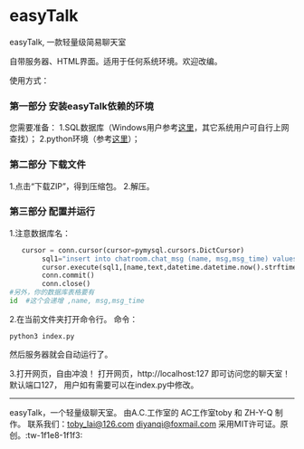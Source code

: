 # easyTalk
easyTalk, 一款轻量级简易聊天室

自带服务器、HTML界面。适用于任何系统环境。欢迎改编。

使用方式：

### 第一部分 安装easyTalk依赖的环境
您需要准备：
1.SQL数据库（Windows用户参考[这里](https://docs.microsoft.com/zh-cn/sql/database-engine/install-windows/install-sql-server?view=sql-server-ver15 "这里")，其它系统用户可自行上网查找）；
2.python环境（参考[这里](https://www.runoob.com/python/python-install.html "这里")）；

### 第二部分 下载文件
1.点击“下载ZIP”，得到压缩包。
2.解压。

### 第三部分 配置并运行
1.注意数据库名：
```python
   cursor = conn.cursor(cursor=pymysql.cursors.DictCursor)
        sql1="insert into chatroom.chat_msg (name, msg,msg_time) values (%s, %s,%s);"
        cursor.execute(sql1,[name,text,datetime.datetime.now().strftime("%Y-%m-%d %H:%M:%S")])
        conn.commit()
        conn.close()
#另外，你的数据库表格要有
id  #这个会递增 ,name, msg,msg_time
```

2.在当前文件夹打开命令行。
命令：
```shell
python3 index.py
```
然后服务器就会自动运行了。

3.打开网页，自由冲浪！
打开网页，http://localhost:127
即可访问您的聊天室！
默认端口127，
用户如有需要可以在index.py中修改。

---
easyTalk，一个轻量级聊天室。
由A.C.工作室的 AC工作室toby 和 ZH-Y-Q 制作。
联系我们：toby_lai@126.com diyanqi@foxmail.com
采用MIT许可证。原创。:tw-1f1e8-1f1f3:
